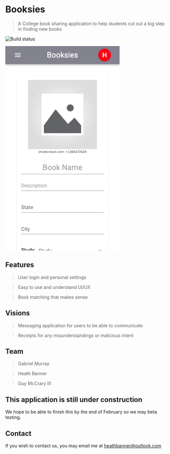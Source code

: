 

# Booksies

> A College book sharing application to help students cut out a big step in finding new books

![Build status](https://img.shields.io/badge/build-passing-brightgreen)

![Screen shot](Screenshot.png)

## Features

> User login and personal settings

> Easy to use and understand UI/UX

> Book matching that makes sense

## Visions

> Messaging application for users to be able to communicate

> Receipts for any misunderstandings or malicious intent

## Team

> Gabriel Murray

> Heath Banner

> Guy McCrary III

## This application is still under construction

We hope to be able to finish this by the end of February so we may beta testing.

## Contact

If you wish to contact us, you may email me at heathbanner@outlook.com